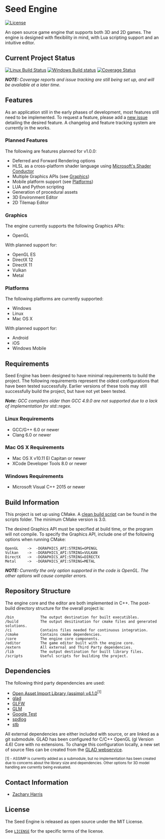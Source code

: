# Seed Engine
[![License](https://img.shields.io/github/license/mashape/apistatus.svg)](LICENSE)

An open source game engine that supports both 3D and 2D games. The engine is designed with flexibility in mind, with Lua scripting support and an intuitive editor.

## Current Project Status

[![Linux Build Status](https://travis-ci.org/ConficturaStudios/seed-engine.svg?branch=master)](https://travis-ci.org/ConficturaStudios/seed-engine) 
[![Windows Build status](https://ci.appveyor.com/api/projects/status/n7te2x6t1ie888tv?svg=true)](https://ci.appveyor.com/project/ConficturaStudios/seed-engine)
[![Coverage Status](https://coveralls.io/repos/github/ConficturaStudios/seed-engine/badge.svg?branch=master)](https://coveralls.io/github/ConficturaStudios/seed-engine?branch=master)

***NOTE:*** *Coverage reports and issue tracking are still being set up, and will be available at a later time.*

## Features

As an application still in the early phases of development, most features still need to be implemented. To request a feature, please add a [new issue](https://github.com/ConficturaStudios/seed-engine/issues/new) detailing the desired feature. A changelog and feature tracking system are currently in the works.

### Planned Features

The following are features planned for v1.0.0:

- Deferred and Forward Rendering options
- HLSL as a cross-platform shader language using [Microsoft's Shader Conductor](https://github.com/Microsoft/ShaderConductor)
- Multiple Graphics APIs (see [Graphics](#Graphics))
- Mobile platform support (see [Platforms](#Platforms))
- LUA and Python scripting
- Generation of procedural assets
- 3D Environment Editor
- 2D Tilemap Editor

### Graphics

The engine currently supports the following Graphics APIs:

- OpenGL

With planned support for:

- OpenGL ES
- DirectX 12
- DirectX 11
- Vulkan
- Metal

### Platforms

The following platforms are currently supported:

- Windows
- Linux
- Mac OS X

With planned support for:

- Android
- iOS
- Windows Mobile

## Requirements

Seed Engine has been designed to have minimal requirements to build the project. The following requirements represent the oldest configurations that have been tested successfully. Earlier versions of these tools may still successfully build the project, but have not yet been tested.

***Note:*** *GCC compilers older than GCC 4.9.0 are not supported due to a lack of implementation for std::regex.*

### Linux Requirements
- GCC/G++ 6.0 or newer
- Clang 6.0 or newer
### Mac OS X Requirements
- Mac OS X v10.11 El Capitan or newer
- XCode Developer Tools 8.0 or newer
### Windows Requirements
- Microsoft Visual C++ 2015 or newer

## Build Information

This project is set up using CMake. A [clean build script](https://github.com/ConficturaStudios/seed-engine/blob/master/scripts/clean_rebuild.py) can be found in the scripts folder. The minimum CMake version is 3.0.

The desired Graphics API must be specified at build time, or the program will not compile. To specify the Graphics API, include one of the following options when running CMake:

    OpenGL    ->  -DGRAPHICS_API:STRING=OPENGL
    Vulkan    ->  -DGRAPHICS_API:STRING=VULKAN
    DirectX   ->  -DGRAPHICS_API:STRING=DIRECTX
    Metal     ->  -DGRAPHICS_API:STRING=METAL

***NOTE:*** *Currently the only option supported in the code is OpenGL. The other options will cause compiler errors.*

## Repository Structure

The engine core and the editor are both implemented in C++. The post-build directory structure for the overall project is:

    /bin            The output destination for built executibles.
    /build          The output desitination for cmake files and generated solutions.
    /ci             Contains files needed for continuous integration.
    /cmake          Contains cmake dependencies.
    /core           The engine core components.
    /editor         The game editor built with the engine core.
    /extern         All external and Third Party dependencies.
    /lib            The output destination for built library files.
    /scripts        Useful scripts for building the project.

## Dependencies

The following third party dependencies are used:

- [Open Asset Import Library (assimp) v4.1.0](https://github.com/assimp/assimp)<sup>[1]</sup>
- [glad](https://github.com/Dav1dde/glad)
- [GLFW](https://github.com/glfw/glfw)
- [GLM](https://github.com/g-truc/glm)
- [Google Test](https://github.com/google/googletest)
- [spdlog](https://github.com/gabime/spdlog)
- [stb](https://github.com/nothings/stb)

All external dependencies are either included with source, or are linked as a git submodule. GLAD has been configured for C/C++ OpenGL (gl Version 4.6) Core with no extensions. To change this configuration locally, a new set of source files can be created from the [GLAD webservice](https://glad.dav1d.de/).

<sub name="DependencyNote1">[1] - ASSIMP is currently added as a submodule, but no implementation has been created due to concerns about the library size and dependencies. Other options for 3D model handling are currently being evaluated.</sub>

## Contact Information

- [Zachary Harris](mailto:zach@conficturastudios.com)

## License

The Seed Engine is released as open source under the MIT License.

See [`LICENSE`](LICENSE) for the specific terms of the license.